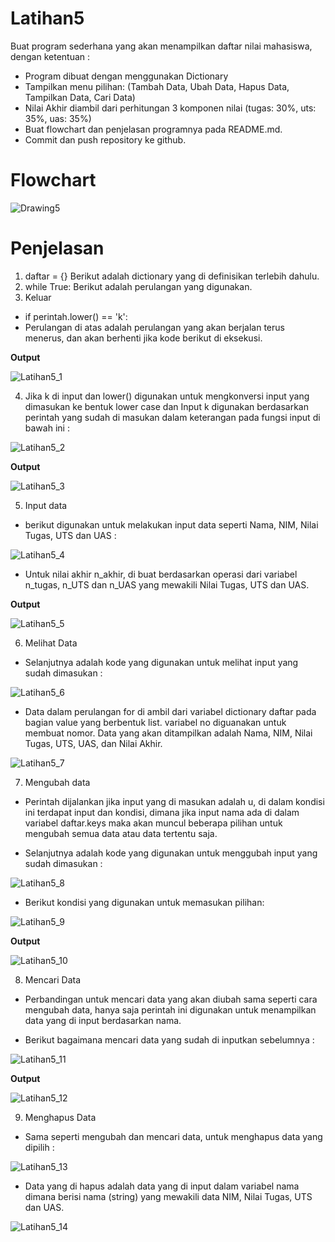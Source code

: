 # Latihan5
Buat program sederhana yang akan menampilkan daftar nilai mahasiswa, dengan ketentuan :
* Program dibuat dengan menggunakan Dictionary
* Tampilkan menu pilihan: (Tambah Data, Ubah Data, Hapus Data, Tampilkan Data, Cari Data)
* Nilai Akhir diambil dari perhitungan 3 komponen nilai (tugas: 30%, uts: 35%, uas: 35%)
* Buat flowchart dan penjelasan programnya pada README.md.
* Commit dan push repository ke github.

# Flowchart

![Drawing5](https://user-images.githubusercontent.com/57052780/71552232-844fbd00-2a2b-11ea-86b6-4efd5c56e53e.jpeg)

# Penjelasan
1. daftar = {} Berikut adalah dictionary yang di definisikan terlebih dahulu.
2. while True: Berikut adalah perulangan yang digunakan.
3. Keluar
* if perintah.lower() == 'k':
* Perulangan di atas adalah perulangan yang akan berjalan terus menerus, dan akan berhenti jika kode berikut di eksekusi.

**Output**

![Latihan5_1](https://user-images.githubusercontent.com/57052780/71554461-02bf5580-2a52-11ea-9a62-5d9a9ab832b6.png)

4. Jika k di input dan lower() digunakan untuk mengkonversi input yang dimasukan ke bentuk lower case dan Input k digunakan berdasarkan perintah yang sudah di masukan dalam keterangan pada fungsi input di bawah ini :

![Latihan5_2](https://user-images.githubusercontent.com/57052780/71554575-6f871f80-2a53-11ea-97ef-c43a118d6475.png)

**Output**

![Latihan5_3](https://user-images.githubusercontent.com/57052780/71554607-da385b00-2a53-11ea-82de-be8c0c4d8f59.png)

5. Input data
* berikut digunakan untuk melakukan input data seperti Nama, NIM, Nilai Tugas, UTS dan UAS :

![Latihan5_4](https://user-images.githubusercontent.com/57052780/71554632-5c288400-2a54-11ea-89c9-9df718b0d03a.png)

* Untuk nilai akhir n_akhir, di buat berdasarkan operasi dari variabel n_tugas, n_UTS dan n_UAS yang mewakili Nilai Tugas, UTS dan UAS.

**Output**

![Latihan5_5](https://user-images.githubusercontent.com/57052780/71554658-d8bb6280-2a54-11ea-9cfc-9f33f2d8f24e.png)

6. Melihat Data
* Selanjutnya adalah kode yang digunakan untuk melihat input yang sudah dimasukan :

![Latihan5_6](https://user-images.githubusercontent.com/57052780/71554700-597a5e80-2a55-11ea-8916-9ba6f0fc9fe7.png)

* Data dalam perulangan for di ambil dari variabel dictionary daftar pada bagian value yang berbentuk list. variabel no diguanakan untuk membuat nomor. Data yang akan ditampilkan adalah Nama, NIM, Nilai Tugas, UTS, UAS, dan Nilai Akhir.

![Latihan5_7](https://user-images.githubusercontent.com/57052780/71554740-fd640a00-2a55-11ea-8654-a9b04522f5c6.png)

7. Mengubah data
* Perintah dijalankan jika input yang di masukan adalah u, di dalam kondisi ini terdapat input dan kondisi, dimana jika input nama ada di dalam variabel daftar.keys maka akan muncul beberapa pilihan untuk mengubah semua data atau data tertentu saja.

* Selanjutnya adalah kode yang digunakan untuk menggubah input yang sudah dimasukan :

![Latihan5_8](https://user-images.githubusercontent.com/57052780/71554789-a90d5a00-2a56-11ea-8d18-0bbfd3f7ca5f.png)

* Berikut kondisi yang digunakan untuk memasukan pilihan: 

![Latihan5_9](https://user-images.githubusercontent.com/57052780/71554862-65ffb680-2a57-11ea-9c71-1450213ce8d8.png)

**Output**

![Latihan5_10](https://user-images.githubusercontent.com/57052780/71554890-aeb76f80-2a57-11ea-8a0e-382adf10cca9.png)

8. Mencari Data
* Perbandingan untuk mencari data yang akan diubah sama seperti cara mengubah data, hanya saja perintah ini digunakan untuk menampilkan data yang di input berdasarkan nama.

* Berikut bagaimana mencari data yang sudah di inputkan sebelumnya :

![Latihan5_11](https://user-images.githubusercontent.com/57052780/71554969-5e8cdd00-2a58-11ea-8448-f5aab79b2858.png)

**Output**

![Latihan5_12](https://user-images.githubusercontent.com/57052780/71555017-5ed9a800-2a59-11ea-8be5-6231d70f3a3d.png)

9. Menghapus Data
* Sama seperti mengubah dan mencari data, untuk menghapus data yang dipilih :

![Latihan5_13](https://user-images.githubusercontent.com/57052780/71555054-d4de0f00-2a59-11ea-871f-1002a49f5d40.png)

* Data yang di hapus adalah data yang di input dalam variabel nama dimana berisi nama (string) yang mewakili data NIM, Nilai Tugas, UTS dan UAS.


![Latihan5_14](https://user-images.githubusercontent.com/57052780/71555086-474eef00-2a5a-11ea-8097-a712db381bad.png)
